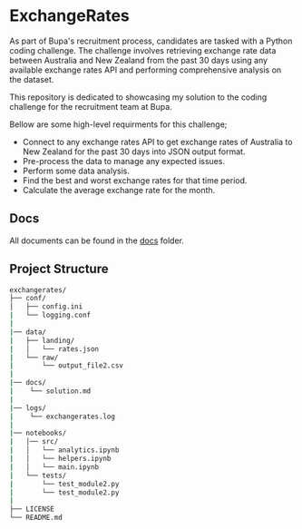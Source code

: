 # ExchangeRates

As part of Bupa's recruitment process, candidates are tasked with a Python coding challenge. The challenge involves retrieving exchange rate data between Australia and New Zealand from the past 30 days using any available exchange rates API and performing comprehensive analysis on the dataset.

This repository is dedicated to showcasing my solution to the coding challenge for the recruitment team at Bupa.

Bellow are some high-level requirments for this challenge;

- Connect to any exchange rates API to get exchange rates of Australia to New Zealand for the past 30 days into JSON output format.
- Pre-process the data to manage any expected issues.
- Perform some data analysis.
- Find the best and worst exchange rates for that time period.
- Calculate the average exchange rate for the month.

## Docs

All documents can be found in the [docs](https://github.com/aarjmand/exchangerates/tree/main/docs) folder. 

## Project Structure

```bash
exchangerates/
├── conf/
│   ├── config.ini
|   └── logging.conf
|
|── data/
|   ├── landing/
|   │   └── rates.json
|   └── raw/
|       └── output_file2.csv
|
|── docs/
|    └── solution.md
|
|── logs/
|    └── exchangerates.log
|
|── notebooks/
|   │── src/
|   │   └── analytics.ipynb
|   │   └── helpers.ipynb
|   │   └── main.ipynb
|   └── tests/
|       └── test_module2.py
|       └── test_module2.py
|
├── LICENSE
└── README.md
 
```
